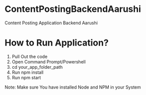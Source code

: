 # ContentPostingBackendAarushi
Content Posting Application Backend Aarushi

# How to Run Application?
1. Pull Out the code
2. Open Command Prompt/Powershell 
3. cd your_app_folder_path
5. Run 
	npm install
6. Run
	npm start

Note: Make sure You have installed Node and NPM in your System